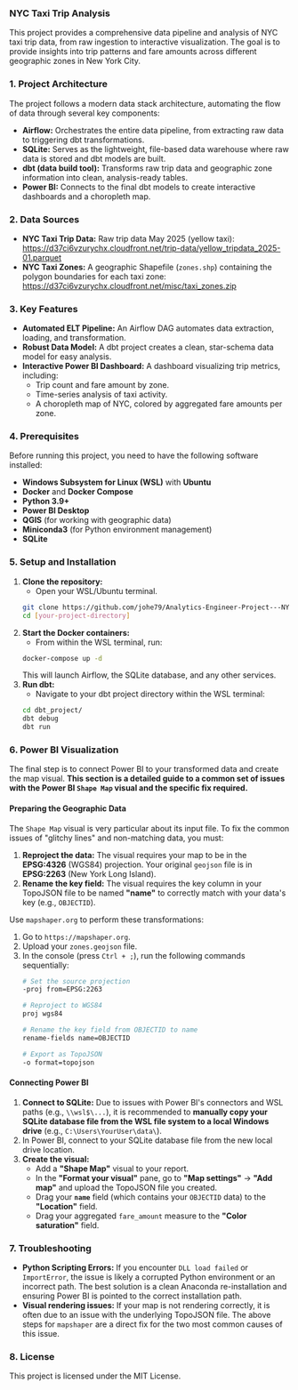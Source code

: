 ### NYC Taxi Trip Analysis

This project provides a comprehensive data pipeline and analysis of NYC taxi trip data, from raw ingestion to interactive visualization. The goal is to provide insights into trip patterns and fare amounts across different geographic zones in New York City.

### 1. Project Architecture

The project follows a modern data stack architecture, automating the flow of data through several key components:

* **Airflow:** Orchestrates the entire data pipeline, from extracting raw data to triggering dbt transformations.
* **SQLite:** Serves as the lightweight, file-based data warehouse where raw data is stored and dbt models are built.
* **dbt (data build tool):** Transforms raw trip data and geographic zone information into clean, analysis-ready tables.
* **Power BI:** Connects to the final dbt models to create interactive dashboards and a choropleth map.

### 2. Data Sources

* **NYC Taxi Trip Data:** Raw trip data May 2025 (yellow taxi): https://d37ci6vzurychx.cloudfront.net/trip-data/yellow_tripdata_2025-01.parquet
* **NYC Taxi Zones:** A geographic Shapefile (`zones.shp`) containing the polygon boundaries for each taxi zone: https://d37ci6vzurychx.cloudfront.net/misc/taxi_zones.zip

### 3. Key Features

* **Automated ELT Pipeline:** An Airflow DAG automates data extraction, loading, and transformation.
* **Robust Data Model:** A dbt project creates a clean, star-schema data model for easy analysis.
* **Interactive Power BI Dashboard:** A dashboard visualizing trip metrics, including:
    * Trip count and fare amount by zone.
    * Time-series analysis of taxi activity.
    * A choropleth map of NYC, colored by aggregated fare amounts per zone.

### 4. Prerequisites

Before running this project, you need to have the following software installed:

* **Windows Subsystem for Linux (WSL)** with **Ubuntu**
* **Docker** and **Docker Compose**
* **Python 3.9+**
* **Power BI Desktop**
* **QGIS** (for working with geographic data)
* **Miniconda3** (for Python environment management)
* **SQLite**

### 5. Setup and Installation

1.  **Clone the repository:**
    * Open your WSL/Ubuntu terminal.
    ```bash
    git clone https://github.com/johe79/Analytics-Engineer-Project---NYC-Taxi
    cd [your-project-directory]
    ```
2.  **Start the Docker containers:**
    * From within the WSL terminal, run:
    ```bash
    docker-compose up -d
    ```
    This will launch Airflow, the SQLite database, and any other services.
3.  **Run dbt:**
    * Navigate to your dbt project directory within the WSL terminal:
    ```bash
    cd dbt_project/
    dbt debug
    dbt run
    ```

### 6. Power BI Visualization

The final step is to connect Power BI to your transformed data and create the map visual. **This section is a detailed guide to a common set of issues with the Power BI `Shape Map` visual and the specific fix required.**

#### Preparing the Geographic Data

The `Shape Map` visual is very particular about its input file. To fix the common issues of "glitchy lines" and non-matching data, you must:

1.  **Reproject the data:** The visual requires your map to be in the **EPSG:4326** (WGS84) projection. Your original `geojson` file is in **EPSG:2263** (New York Long Island).
2.  **Rename the key field:** The visual requires the key column in your TopoJSON file to be named **"name"** to correctly match with your data's key (e.g., `OBJECTID`).

Use `mapshaper.org` to perform these transformations:

1.  Go to `https://mapshaper.org`.
2.  Upload your `zones.geojson` file.
3.  In the console (press `Ctrl + ;`), run the following commands sequentially:
    ```sh
    # Set the source projection
    -proj from=EPSG:2263

    # Reproject to WGS84
    proj wgs84

    # Rename the key field from OBJECTID to name
    rename-fields name=OBJECTID

    # Export as TopoJSON
    -o format=topojson
    ```

#### Connecting Power BI

1.  **Connect to SQLite:** Due to issues with Power BI's connectors and WSL paths (e.g., `\\wsl$\...`), it is recommended to **manually copy your SQLite database file from the WSL file system to a local Windows drive** (e.g., `C:\Users\YourUser\data\`).
2.  In Power BI, connect to your SQLite database file from the new local drive location.
3.  **Create the visual:**
    * Add a **"Shape Map"** visual to your report.
    * In the **"Format your visual"** pane, go to **"Map settings"** -> **"Add map"** and upload the TopoJSON file you created.
    * Drag your **`name`** field (which contains your `OBJECTID` data) to the **"Location"** field.
    * Drag your aggregated `fare_amount` measure to the **"Color saturation"** field.

### 7. Troubleshooting

* **Python Scripting Errors:** If you encounter `DLL load failed` or `ImportError`, the issue is likely a corrupted Python environment or an incorrect path. The best solution is a clean Anaconda re-installation and ensuring Power BI is pointed to the correct installation path.
* **Visual rendering issues:** If your map is not rendering correctly, it is often due to an issue with the underlying TopoJSON file. The above steps for `mapshaper` are a direct fix for the two most common causes of this issue.

### 8. License

This project is licensed under the MIT License.
